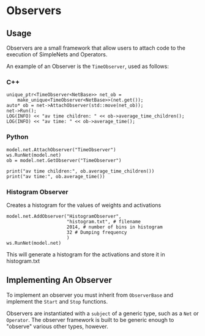 # Observers

## Usage

Observers are a small framework that allow users to attach code to the execution of SimpleNets and Operators.

An example of an Observer is the `TimeObserver`, used as follows:

### C++

```text
unique_ptr<TimeObserver<NetBase>> net_ob =
    make_unique<TimeObserver<NetBase>>(net.get());
auto* ob = net->AttachObserver(std::move(net_ob));
net->Run();
LOG(INFO) << "av time children: " << ob->average_time_children();
LOG(INFO) << "av time: " << ob->average_time();
```

### Python

```text
model.net.AttachObserver("TimeObserver")
ws.RunNet(model.net)
ob = model.net.GetObserver("TimeObserver")

print("av time children:", ob.average_time_children())
print("av time:", ob.average_time())
```

### Histogram Observer

Creates a histogram for the values of weights and activations

```text
model.net.AddObserver("HistogramObserver",
                      "histogram.txt", # filename
                      2014, # number of bins in histogram
                      32 # Dumping frequency
                      )
ws.RunNet(model.net)
```

This will generate a histogram for the activations and store it in histogram.txt

## Implementing An Observer

To implement an observer you must inherit from `ObserverBase` and implement the `Start` and `Stop` functions.

Observers are instantiated with a `subject` of a generic type, such as a `Net` or `Operator`. The observer framework is built to be generic enough to "observe" various other types, however.

